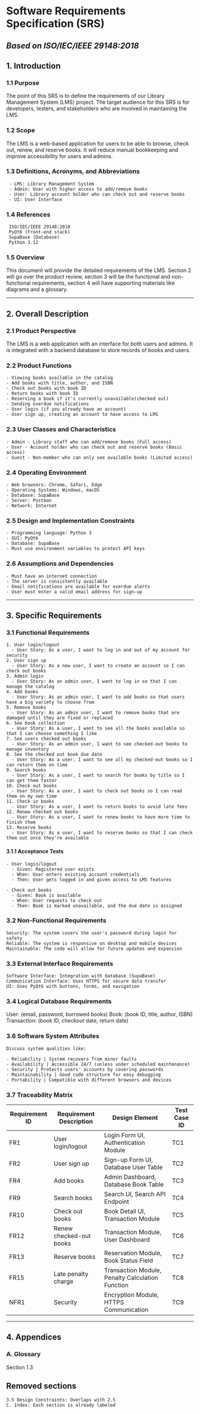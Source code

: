 # Software Requirements Specification (SRS)
*Based on ISO/IEC/IEEE 29148:2018*
---
## 1. Introduction

### 1.1 Purpose

The point of this SRS is to define the requirements of our Library Management System 
(LMS) project. The target audience for this SRS is for developers, 
testers, and stakeholders who are involved in maintaining the LMS.



### 1.2 Scope

The LMS is a web-based application for users to be able to browse, check out, 
renew, and reserve books. It will reduce manual bookkeeping and improve 
accessibility for users and admins.


### 1.3 Definitions, Acronyms, and Abbreviations

     - LMS: Library Management System
     - Admin: User with higher access to add/remove books
     - User: Library account holder who can check out and reserve books
     - UI: User Interface
    

### 1.4 References

     ISO/IEC/IEEE 29148:2018 
     PyQt6 (Front-end stack)
     SupaBase (Database)
     Python 3.12

### 1.5 Overview

This document will provide the detailed requirements of the LMS. Section 2 will go over the product review, section 3 will be the functional and non-functional requirements, section 4 will have supporting materials like diagrams and a glossary.

---
## 2. Overall Description

### 2.1 Product Perspective

The LMS is a web application with an interface for both users and admins. 
It is integrated with a backend database to store records of books and users.

### 2.2 Product Functions

    - Viewing books available in the catalog
    - Add books with title, author, and ISBN
    - Check out books with book ID
    - Return books with book ID
    - Reserving a book if it's currently unavailable(checked out)
    - Sending overdue notifications
    - User login (if you already have an account)
    - User sign up, creating an account to have access to LMS


### 2.3 User Classes and Characteristics

    - Admin - Library staff who can add/remove books (Full access)
    - User - Account holder who can check out and reserve books (Basic access)
    - Guest - Non-member who can only see available books (Limited access)

### 2.4 Operating Environment

    - Web browsers: Chrome, Safari, Edge
    - Operating Systems: Windows, macOS
    - Database: SupaBase
    - Server: Postman
    - Network: Internet

### 2.5 Design and Implementation Constraints

    - Programming language: Python 3
    - GUI: PyQt6
    - Database: SupaBase
    - Must use environment variables to protect API keys 

### 2.6 Assumptions and Dependencies

    - Must have an internet connection
    - The server is consistently available
    - Email notifications are available for overdue alerts
    - User must enter a valid email address for sign-up

---

## 3. Specific Requirements

### 3.1 Functional Requirements

    1. User login/logout
      - User Story: As a user, I want to log in and out of my account for security
    2. User sign up
      - User Story: As a new user, I want to create an account so I can check out books
    3. Admin login
      - User Story: As an admin user, I want to log in so that I can manage the catalog
    4. Add books
      - User Story: As an admin user, I want to add books so that users have a big variety to choose from
    5. Remove books
      - User Story: As an admin user, I want to remove books that are damaged until they are fixed or replaced
    6. See book collection
      - User Story: As a user, I want to see all the books available so that I can choose something I like
    7. See users checked out books
      - User Story: As an admin user, I want to see checked-out books to manage inventory
    8. See the checked out book due date
      - User Story: As a user, I want to see all my checked-out books so I can return them on time
    9. Search books
      - User Story: As a user, I want to search for books by title so I can get them faster
    10. Check out books
      - User Story: As a user, I want to check out books so I can read them on my own time
    11. Check in books
      - User Story: As a user, I want to return books to avoid late fees
    12. Renew checked out books
      - User Story: As a user, I want to renew books to have more time to finish them
    13. Reserve books
      - User Story: As a user, I want to reserve books so that I can check them out once they're available

#### 3.1.1 Acceptance Tests
    - User login/logout
      - Given: Registered user exists
      - When: User enters existing account credentials 
      - Then: User gets logged in and given access to LMS features

    - Check out books
      - Given: Book is available
      - When: User requests to check out
      - Then: Book is marked unavailable, and the due date is assigned

### 3.2 Non-Functional Requirements

    Security: The system covers the user's password during login for safety
    Reliable: The system is responsive on desktop and mobile devices
    Maintainable: The code will allow for future updates and expansion

### 3.3 External Interface Requirements

    Software Interface: Integration with database (SupaBase)
    Communication Interface: Uses HTTPS for secure data transfer
    UI: Uses PyQt6 with buttons, forms, and navigation


### 3.4 Logical Database Requirements

User: (email, password, borrowed books)
Book: (book ID, title, author, ISBN)
Transaction: (book ID, checkout date, return date)


### 3.6 Software System Attributes

    Discuss system qualities like:
    
    - Reliability | System recovers from minor faults
    - Availability | Accessible 24/7 (unless under scheduled maintenance)
    - Security | Protects users' accounts by covering passwords 
    - Maintainability | Good code structure for easy debugging
    - Portability | Compatible with different browsers and devices

### 3.7 Traceability Matrix

| Requirement ID | Requirement Description | Design Element | Test Case ID |
|----------------|------------------------|----------------|--------------|
| FR1 | User login/logout | Login Form UI, Authentication Module | TC1 |
| FR2 | User sign up | Sign-up Form UI, Database User Table | TC2 |
| FR4 | Add books | Admin Dashboard, Database Book Table | TC3 |
| FR9 | Search books | Search UI, Search API Endpoint | TC4 |
| FR10 | Check out books | Book Detail UI, Transaction Module | TC5 |
| FR12 | Renew checked-out books | Transaction Module, User Dashboard | TC6 |
| FR13 | Reserve books | Reservation Module, Book Status Field | TC7 |
| FR15 | Late penalty charge | Transaction Module, Penalty Calculation Function | TC8 |
| NFR1 | Security | Encryption Module, HTTPS Communication | TC9 |


---

## 4. Appendices

### A. Glossary

Section 1.3

## Removed sections
    3.5 Design Constraints: Overlaps with 2.5
    C. Index: Each section is already labeled



